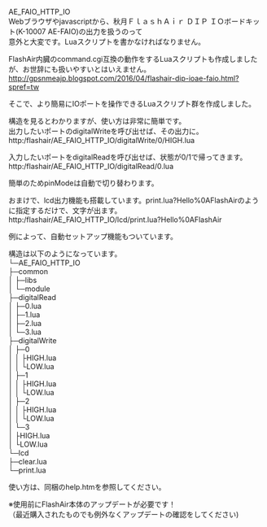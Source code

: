AE_FAIO_HTTP_IO  
Webブラウザやjavascriptから、秋月ＦｌａｓｈＡｉｒ ＤＩＰ ＩＯボードキット(K-10007 AE-FAIO)の出力を扱うのって  
意外と大変です。Luaスクリプトを書かなければなりません。  
  
FlashAir内臓のcommand.cgi互換の動作をするLuaスクリプトも作成しましたが、お世辞にも扱いやすいとはいえません。  
http://gpsnmeajp.blogspot.com/2016/04/flashair-dip-ioae-faio.html?spref=tw  
  
そこで、より簡易にIOポートを操作できるLuaスクリプト群を作成しました。  
  
構造を見るとわかりますが、使い方は非常に簡単です。  
出力したいポートのdigitalWriteを呼び出せば、その出力に。  
 http:/flashair/AE_FAIO_HTTP_IO/digitalWrite/0/HIGH.lua  
  
入力したいポートをdigitalReadを呼び出せば、状態が0/1で帰ってきます。  
 http:/flashair/AE_FAIO_HTTP_IO/digitalRead/0.lua  
  
簡単のためpinModeは自動で切り替わります。  
  
おまけで、lcd出力機能も搭載しています。print.lua?Hello%0AFlashAirのように指定するだけで、文字が出ます。  
 http:/flashair/AE_FAIO_HTTP_IO/lcd/print.lua?Hello%0AFlashAir  
  
例によって、自動セットアップ機能もついています。  
  
  
  
  
構造は以下のようになっています。  
└─AE_FAIO_HTTP_IO  
   ├─common  
   │  ├─libs  
   │  └─module  
   ├─digitalRead  
   │  ├─0.lua  
   │  ├─1.lua  
   │  ├─2.lua  
   │  └─3.lua  
   ├─digitalWrite  
   │  ├─0  
   │  │ ├HIGH.lua  
   │  │ └LOW.lua  
   │  ├─1  
   │  │ ├HIGH.lua  
   │  │ └LOW.lua  
   │  ├─2  
   │  │ ├HIGH.lua  
   │  │ └LOW.lua  
   │  └─3  
   │     ├HIGH.lua  
   │     └LOW.lua  
   └─lcd  
       ├─clear.lua  
       └─print.lua  
  
使い方は、同梱のhelp.htmを参照してください。  
  
※使用前にFlashAir本体のアップデートが必要です！  
（最近購入されたものでも例外なくアップデートの確認をしてください)